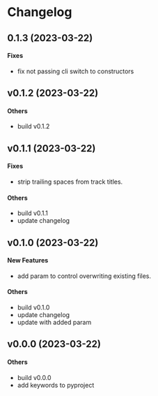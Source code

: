 # Changelog

## 0.1.3 (2023-03-22)

#### Fixes

* fix not passing cli switch to constructors


## v0.1.2 (2023-03-22)

#### Others

* build v0.1.2


## v0.1.1 (2023-03-22)

#### Fixes

* strip trailing spaces from track titles.
#### Others

* build v0.1.1
* update changelog


## v0.1.0 (2023-03-22)

#### New Features

* add param to control overwriting existing files.
#### Others

* build v0.1.0
* update changelog
* update with added param


## v0.0.0 (2023-03-22)

#### Others

* build v0.0.0
* add keywords to pyproject